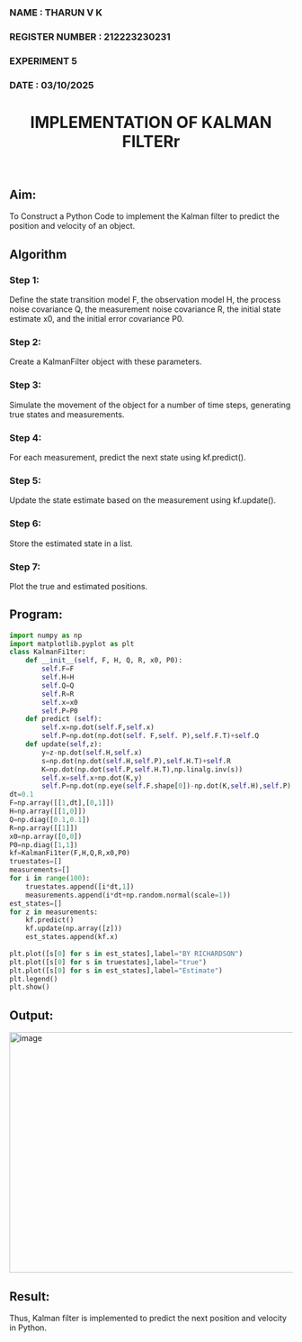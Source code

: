 <H3>NAME : THARUN V K</H3>
<H3>REGISTER NUMBER : 212223230231</H3>
<H3>EXPERIMENT 5</H3>
<H3>DATE : 03/10/2025</H3>
<H1 ALIGN =CENTER> IMPLEMENTATION OF KALMAN FILTERr</H1>
<br>

## Aim:
To Construct a Python Code to implement the Kalman filter to predict the position and velocity of an object.
## Algorithm
### Step 1: 
Define the state transition model F, the observation model H, the process noise covariance Q, the measurement noise covariance R, the initial state estimate x0, and the initial error covariance P0.<BR>
### Step 2:  
Create a KalmanFilter object with these parameters.<BR>
### Step 3: 
Simulate the movement of the object for a number of time steps, generating true states and measurements. <BR>
### Step 4: 
For each measurement, predict the next state using kf.predict().<BR>
### Step 5: 
Update the state estimate based on the measurement using kf.update().<BR>
### Step 6: 
Store the estimated state in a list.<BR>
### Step 7: 
Plot the true and estimated positions.<BR>
## Program:
```python
import numpy as np
import matplotlib.pyplot as plt
class KalmanFi1ter:
    def __init__(self, F, H, Q, R, x0, P0):
        self.F=F
        self.H=H
        self.Q=Q
        self.R=R
        self.x=x0
        self.P=P0
    def predict (self):
        self.x=np.dot(self.F,self.x)
        self.P=np.dot(np.dot(self. F,self. P),self.F.T)+self.Q
    def update(self,z):
        y=z-np.dot(self.H,self.x)
        s=np.dot(np.dot(self.H,self.P),self.H.T)+self.R
        K=np.dot(np.dot(self.P,self.H.T),np.linalg.inv(s))
        self.x=self.x+np.dot(K,y)
        self.P=np.dot(np.eye(self.F.shape[0])-np.dot(K,self.H),self.P)
dt=0.1
F=np.array([[1,dt],[0,1]])
H=np.array([[1,0]])
Q=np.diag([0.1,0.1])
R=np.array([[1]])
x0=np.array([0,0])
P0=np.diag([1,1])
kf=KalmanFi1ter(F,H,Q,R,x0,P0)
truestates=[]
measurements=[]
for i in range(100):
    truestates.append([i*dt,1])
    measurements.append(i*dt+np.random.normal(scale=1))
est_states=[]
for z in measurements:
    kf.predict()
    kf.update(np.array([z]))
    est_states.append(kf.x)
    
plt.plot([s[0] for s in est_states],label="BY RICHARDSON")
plt.plot([s[0] for s in truestates],label="true")
plt.plot([s[0] for s in est_states],label="Estimate")
plt.legend()
plt.show()
```
## Output:
<img width="629" height="427" alt="image" src="https://github.com/user-attachments/assets/372f7451-e423-4548-98ed-0e8084b55c3b" />


## Result:
Thus, Kalman filter is implemented to predict the next position and   velocity in Python.



